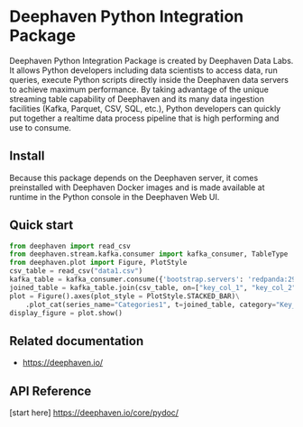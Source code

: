 
# Deephaven Python Integration Package

Deephaven Python Integration Package is created by Deephaven Data Labs. It allows Python developers including data
scientists to access data, run queries, execute Python scripts directly inside the Deephaven data servers to achieve
maximum performance. By taking advantage of the unique streaming table capability of Deephaven and its many data ingestion
facilities (Kafka, Parquet, CSV, SQL, etc.), Python developers can quickly put together a realtime data process pipeline
that is high performing and use to consume.

## Install
Because this package depends on the Deephaven server, it comes preinstalled with Deephaven Docker images and is made 
available at runtime in the Python console in the Deephaven Web UI.

## Quick start
``` python
from deephaven import read_csv
from deephaven.stream.kafka.consumer import kafka_consumer, TableType
from deephaven.plot import Figure, PlotStyle
csv_table = read_csv("data1.csv")
kafka_table = kafka_consumer.consume({'bootstrap.servers': 'redpanda:29092'}, topic='realtime_feed', table_type=TableType.Append)
joined_table = kafka_table.join(csv_table, on=["key_col_1", "key_col_2"], joins=["data_col1"])
plot = Figure().axes(plot_style = PlotStyle.STACKED_BAR)\
    .plot_cat(series_name="Categories1", t=joined_table, category="Key_col_1", y = "data_col1")
display_figure = plot.show()
```

## Related documentation
* https://deephaven.io/

## API Reference
[start here] https://deephaven.io/core/pydoc/

